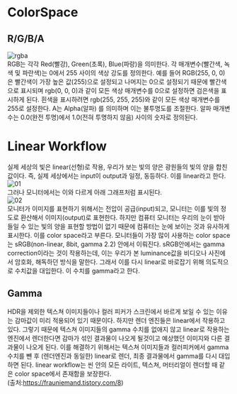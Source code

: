 # ColorSpace
## R/G/B/A
![rgba](https://user-images.githubusercontent.com/112813981/206619964-5a8da47a-b729-4e8d-a7c0-f84d7874c0a1.jpg)
<br/>RGB는 각각 Red(빨강), Green(초록), Blue(파랑)을 의미한다. 각 매개변수(빨간색, 녹색 및 파란색)는 0에서 255 사이의 색상 강도를 정의한다.
예를 들어 RGB(255, 0, 0)은 빨간색이 가장 높은 값(255)으로 설정되고 나머지는 0으로 설정되기 때문에 빨간색으로 표시되며 rgb(0, 0, 0)과 같이 모든 색상 매개변수를 0으로 설정하면 검은색을 표시하게 된다. 흰색을 표시하려면 rgb(255, 255, 255)와 같이 모든 색상 매개변수를 255로 설정한다. A는 Alpha(알파) 를 의미하며 이는 불투명도를 조절한다. 알파 매개변수는 0.0(완전 투명)에서 1.0(전혀 투명하지 않음) 사이의 숫자로 정의된다.
# Linear Workflow
실제 세상의 빛은 linear(선형)로 작용, 우리가 보는 빛의 양은 광원들의 빛의 양을 합친 값이다. 즉, 실제 세상에서는 input이 output과 일정, 동등하다. 이를 linear라고 한다.
<br/>![01](https://user-images.githubusercontent.com/112813981/206621133-5875b5e3-0b39-479f-9af1-c0271cb6028b.jpg)
<br/>그러나 모니터에서는 이와 다르게 아래 그래프처럼 표시된다.
<br/>![02](https://user-images.githubusercontent.com/112813981/206621220-b517f7b4-2de4-42c4-b97a-379dc53e7979.jpg)
<br/>모니터가 이미지를 표현하기 위해서는 전압이 공급(input)되고, 모니터는 이를 빛의 정도로 환산해서 이미지(output)로 표현한다. 하지만 컴퓨터 모니터는 우리의 눈이 받아들일 수 있는 빛의 양을 표현할 방법이 없기 때문에 컴퓨터는 눈에 보이는 것과 유사하게 표시한다. 이를 color space라고 부른다.
모니터들이 가장 많이 사용하는 color space는 sRGB(non-linear, 8bit, gamma 2.2) 안에서 이뤄진다. sRGB안에서는 gamma correction이라는 것이 작용하는데, 이는 우리가 본 luminance값을 비디오나 사진에서 암호화, 해독하던 방식을 말한다. 그래서 이를 다시 linear로 바로잡기 위해 의도적으로 수치값을 대입한다. 이 수치를 gamma라고 한다.
## Gamma
HDR을 제외한 텍스쳐 이미지들이나 컬러 피커가 스크린에서 바르게 보일 수 있는 이유는 감마값이 미리 적용되어 있기 때문이다. 하지만 렌더 엔진들은 linear에서 작용하고 있다. 그렇기 때문에 텍스쳐 이미지들의 gamma 수치를 없애지 않고 linear로 작용하는 엔진에서 렌더한다면 감마가 섞인 결과물이 나오게 될것이고 예상했던 이미지와 다른 결과물이 나오게 된다. 이를 해결하기 위해서는 텍스쳐 이미지들과 컬러피커에서 gamma 수치를 뺀 후 (렌더엔진과 동일한) linear로 렌더, 최종 결과물에서 gamma를 다시 대입하면 된다. linear workflow는 씬 안의 모든 라이트, 텍스쳐, 머터리얼이 렌더할 때 같은 color space에서 존재함을 보장한다.
<br/>(출처:https://frauniemand.tistory.com/8)
